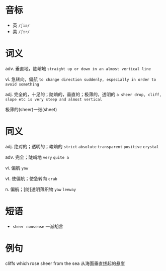# 音标

- 英 `/ʃiə/`
- 美 `/ʃɪr/`

# 词义

adv. 垂直地，陡峭地
`straight up or down in an almost vertical line`

vi. 急转向，偏航
`to change direction suddenly, especially in order to avoid something`

adj. 完全的，十足的；陡峭的，垂直的；极薄的，透明的
`a sheer drop, cliff, slope etc is very steep and almost vertical`



极薄的(sheer)一张(sheet)

# 同义

adj. 绝对的；透明的；峻峭的
`strict` `absolute` `transparent` `positive` `crystal`

adv. 完全；陡峭地
`very` `quite a`

vi. 偏航
`yaw`

vt. 使偏航；使急转向
`crab`

n. 偏航；[纺]透明薄织物
`yaw` `leeway`

# 短语

- `sheer nonsense` 一派胡言

# 例句

cliffs which rose sheer from the sea
从海面垂直拔起的悬崖


